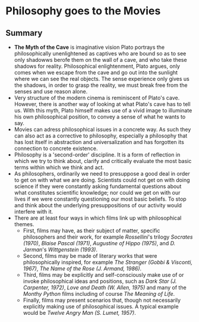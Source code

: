 # Philosophy goes to the Movies

## Summary
- **The Myth of the Cave** is imaginative vision Plato portrays the philosophically unenlightened as captives who are bound so as to see only shadowws berofe them on the wall of a cave, and who take these shadows for reality. Philosophical enlightenment, Plato argues, only comes when we escape from the cave and go out into the sunlight where we can see the real objects. The sense experience only gives us the shadows, in order to grasp the reality, we must break free from the senses and use reason alone.
- Very structure of the modern cinema is reminiscent of Plato's cave. However, there is another way of looking at what Plato's cave has to tell us. With this myth, Plato himself makes use of a vivid image to illuminate his own philosophical position, to convey a sense of what he wants to say.
- Movies can adress philosophical issues in a concrete way. As such they can also act as a corrective to philosophy, especially a philosophy that has lost itself in abstraction and universalization and has forgotten its connection to concrete existence.
- Philosophy is a 'second-order' discipline. It is a form of reflection in which we try to think about, clarify and critically evaluate the most basic terms within which we think and act.
- As philosophers, ordinarily we need to presuppose a good deal in order to get on with what we are doing. Scientists could not get on with doing science if they were constantly asking fundamental questions about what constitutes scientific knowledge; nor could we get on with our lives if we were constantly questioning our most basic beliefs. To stop and think about the underlying presuppositions of our activity would interfere with it.
- There are at least four ways in which films link up with philosophical themes.
  - First, films may have, as their subject of matter, specific philosophers and their work, for example _Rossellini_'s trilogy _Socrates (1970)_, _Blaise Pascal (1971)_, _Augustine of Hippo (1975)_, and _D. Jarman_'s _Wittgenstein (1993)_.
  - Second, films may be made of literary works that were philosophically inspired, for example _The Stranger (Gobbi & Visconti, 1967)_, _The Name of the Rose (J. Armand, 1986)_.
  - Third, films may be explicitly and self-consciously make use of or invoke philosophical ideas and positions, such as _Dark Star (J. Carpenter, 1972)_, _Love and Death (W. Allen, 1975)_ and many of the _Monthy Python_ films including of course _The Meaning of Life_.
  - Finally, films may present scenarios that, though not necessarily explicitly making use of philosophical issues. A typical example would be _Twelve Angry Man (S. Lumet, 1957)_.

